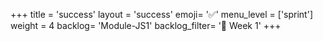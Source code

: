 +++
title = 'success'
layout = 'success'
emoji= '✅'
menu_level = ['sprint']
weight = 4
backlog= 'Module-JS1'
backlog_filter= '📅 Week 1'
+++
